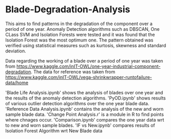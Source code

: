 # Blade-Degradation-Analysis 
This aims to find patterns in the degradation of the component over a period of one year. 
Anomaly Detection algorithms such as DBSCAN, One CLass SVM and Isolation Forests were tested and it was found that the Isolation Forest was the most optimum one. 
The pattern obtained was verified using statistical measures such as kurtosis, skewness and standard deviation.

Data regarding the working of a blade over a period of one year was taken from https://www.kaggle.com/inIT-OWL/one-year-industrial-component-degradation.
The data for reference was taken from https://www.kaggle.com/inIT-OWL/vega-shrinkwrapper-runtofailure-data/home

'Blade Life Analysis.ipynb' shows the analysis of blades over one year and the results of the anomaly detection algorithms.
'PyOD.ipynb' shows results of various outlier detection algorithms over the one year blade data.
'Reference Data Analysis.ipynb' contains the analysis of the new and worn sample blade data.
'Change Point Analysis.r' is a module in R to find points where chnages occur.
'Comparison.ipynb' compares the one year data wrt to new and worn sample blades.
'IF vs New.ipynb' compares results of Isolation Forest Algorithm wrt New Blade data
